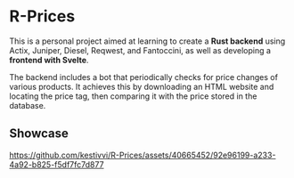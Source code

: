 # R-Prices

This is a personal project aimed at learning to create a **Rust backend** using Actix, Juniper, Diesel, Reqwest, and Fantoccini, as well as developing a **frontend with Svelte**.

The backend includes a bot that periodically checks for price changes of various products. It achieves this by downloading an HTML website and locating the price tag, then comparing it with the price stored in the database.

## Showcase
https://github.com/kestivvi/R-Prices/assets/40665452/92e96199-a233-4a92-b825-f5df7fc7d877
